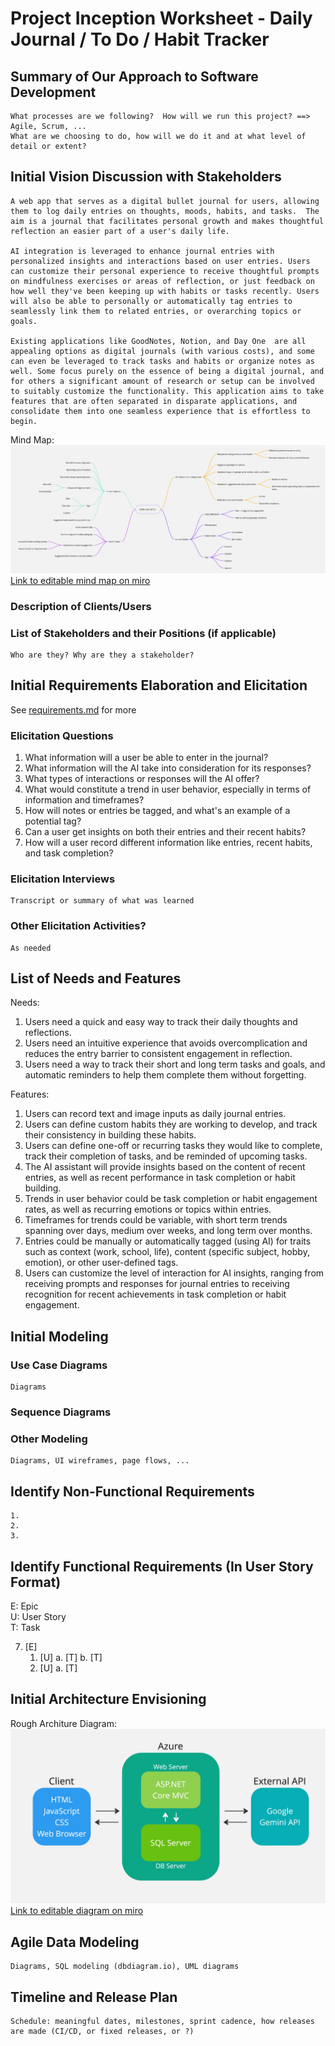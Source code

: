 Project Inception Worksheet - Daily Journal / To Do / Habit Tracker
=====================================

## Summary of Our Approach to Software Development
    What processes are we following?  How will we run this project? ==> Agile, Scrum, ...  
    What are we choosing to do, how will we do it and at what level of detail or extent?

## Initial Vision Discussion with Stakeholders
    A web app that serves as a digital bullet journal for users, allowing them to log daily entries on thoughts, moods, habits, and tasks.  The aim is a journal that facilitates personal growth and makes thoughtful reflection an easier part of a user's daily life.

    AI integration is leveraged to enhance journal entries with personalized insights and interactions based on user entries. Users can customize their personal experience to receive thoughtful prompts on mindfulness exercises or areas of reflection, or just feedback on how well they've been keeping up with habits or tasks recently. Users will also be able to personally or automatically tag entries to seamlessly link them to related entries, or overarching topics or goals. 

    Existing applications like GoodNotes, Notion, and Day One  are all appealing options as digital journals (with various costs), and some can even be leveraged to track tasks and habits or organize notes as well. Some focus purely on the essence of being a digital journal, and for others a significant amount of research or setup can be involved to suitably customize the functionality. This application aims to take features that are often separated in disparate applications, and consolidate them into one seamless experience that is effortless to begin.
    
   
Mind Map:
![Journal App Mind Map](images/journal-mind-map.png)
[Link to editable mind map on miro](https://miro.com/app/board/uXjVLr9f9Ic=/?share_link_id=799196367952)


### Description of Clients/Users

### List of Stakeholders and their Positions (if applicable)
    Who are they? Why are they a stakeholder?

## Initial Requirements Elaboration and Elicitation
See [requirements.md](requirements.md) for more

### Elicitation Questions
1. What information will a user be able to enter in the journal?
2. What information will the AI take into consideration for its responses? 
3. What types of interactions or responses will the AI offer?
4. What would constitute a trend in user behavior, especially in terms of information and timeframes?
5. How will notes or entries be tagged, and what's an example of a potential tag?
6. Can a user get insights on both their entries and their recent habits?
7. How will a user record different information like entries, recent habits, and task completion?

### Elicitation Interviews
    Transcript or summary of what was learned

### Other Elicitation Activities?
    As needed

## List of Needs and Features
Needs:
1. Users need a quick and easy way to track their daily thoughts and reflections.
2. Users need an intuitive experience that avoids overcomplication and reduces the entry barrier to consistent engagement in reflection.
3. Users need a way to track their short and long term tasks and goals, and automatic reminders to help them complete them without forgetting.

Features:
1. Users can record text and image inputs as daily journal entries.
2. Users can define custom habits they are working to develop, and track their consistency in building these habits.
3. Users can define one-off or recurring tasks they would like to complete, track their completion of tasks, and be reminded of upcoming tasks.
4. The AI assistant will provide insights based on the content of recent entries, as well as recent performance in task completion or habit building.
5. Trends in user behavior could be task completion or habit engagement rates, as well as recurring emotions or topics within entries.
6. Timeframes for trends could be variable, with short term trends spanning over days, medium over weeks, and long term over months.
7. Entries could be manually or automatically tagged (using AI) for traits such as context (work, school, life), content (specific subject, hobby, emotion), or other user-defined tags.
8. Users can customize the level of interaction for AI insights, ranging from receiving prompts and responses for journal entries to receiving recognition for recent achievements in task completion or habit engagement. 

## Initial Modeling

### Use Case Diagrams
    Diagrams

### Sequence Diagrams

### Other Modeling
    Diagrams, UI wireframes, page flows, ...

## Identify Non-Functional Requirements
    1.
    2.
    3.

## Identify Functional Requirements (In User Story Format)

E: Epic  
U: User Story  
T: Task  

7. [E] 
    1. [U]
        a. [T]
        b. [T]
    2. [U]
        a. [T]

## Initial Architecture Envisioning
Rough Architure Diagram:
![Rough Architecture Diagram](images/journal-rough-architecture-diagram.png)
[Link to editable diagram on miro](https://miro.com/app/board/uXjVLr9Zow4=/?share_link_id=958248503873)

## Agile Data Modeling
    Diagrams, SQL modeling (dbdiagram.io), UML diagrams

## Timeline and Release Plan
    Schedule: meaningful dates, milestones, sprint cadence, how releases are made (CI/CD, or fixed releases, or ?)